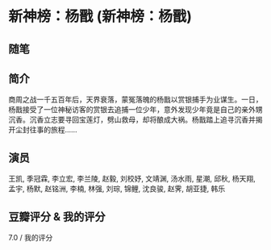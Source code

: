 # 新神榜：杨戬 (新神榜：杨戬)

## 随笔

## 简介

商周之战一千五百年后，天界衰落，蒙冤落魄的杨戬以赏银捕手为业谋生。一日，杨戬接受了一位神秘访客的赏银去追捕一位少年，意外发现少年竟是自己的亲外甥沉香。沉香立志要寻回宝莲灯，劈山救母，却将酿成大祸。杨戬踏上追寻沉香并揭开尘封往事的旅程……

## 演员

王凯, 季冠霖, 李立宏, 李兰陵, 赵毅, 刘校妤, 文靖渊, 汤水雨, 星潮, 邱秋, 杨天翔, 孟宇, 杨默, 赵铭洲, 李楠, 林强, 刘琮, 锦鲤, 沈良骏, 赵霁, 胡亚捷, 韩乐

## 豆瓣评分 & 我的评分

7.0 / 我的评分
